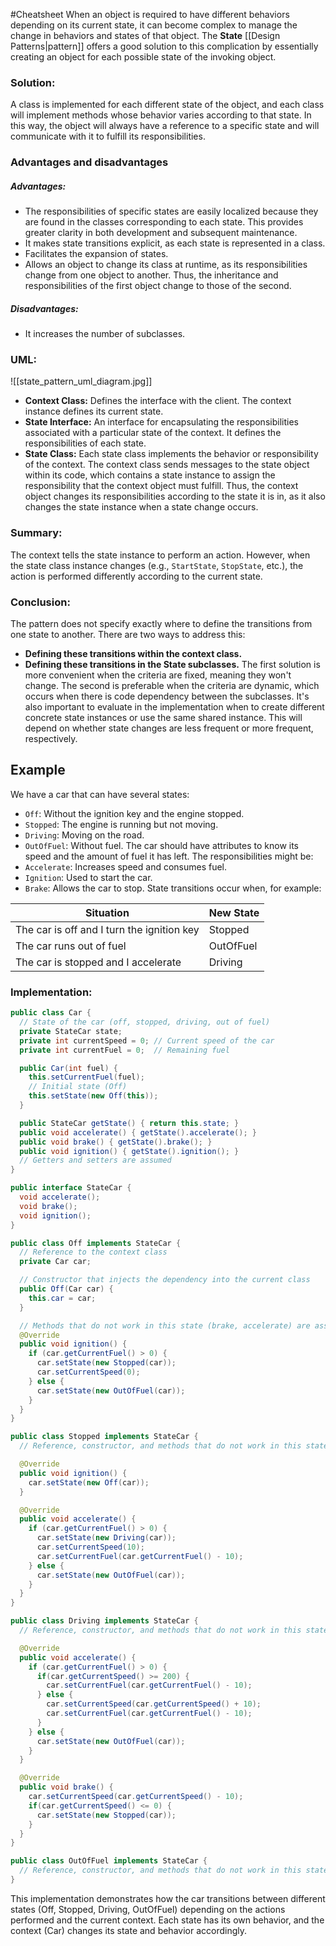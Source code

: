 #Cheatsheet 
When an object is required to have different behaviors depending on its current state, it can become complex to manage the change in behaviors and states of that object. The **State** [[Design Patterns|pattern]] offers a good solution to this complication by essentially creating an object for each possible state of the invoking object.
### Solution:
A class is implemented for each different state of the object, and each class will implement methods whose behavior varies according to that state. In this way, the object will always have a reference to a specific state and will communicate with it to fulfill its responsibilities.
### Advantages and disadvantages
##### Advantages:
- The responsibilities of specific states are easily localized because they are found in the classes corresponding to each state. This provides greater clarity in both development and subsequent maintenance.
- It makes state transitions explicit, as each state is represented in a class.
- Facilitates the expansion of states.
- Allows an object to change its class at runtime, as its responsibilities change from one object to another. Thus, the inheritance and responsibilities of the first object change to those of the second.
##### Disadvantages:
- It increases the number of subclasses.
### UML:
![[state_pattern_uml_diagram.jpg]]
- **Context Class:** Defines the interface with the client. The context instance defines its current state.
- **State Interface:** An interface for encapsulating the responsibilities associated with a particular state of the context. It defines the responsibilities of each state.
- **State Class:** Each state class implements the behavior or responsibility of the context. The context class sends messages to the state object within its code, which contains a state instance to assign the responsibility that the context object must fulfill. Thus, the context object changes its responsibilities according to the state it is in, as it also changes the state instance when a state change occurs.
### Summary:
The context tells the state instance to perform an action. However, when the state class instance changes (e.g., `StartState`, `StopState`, etc.), the action is performed differently according to the current state.
### Conclusion:
The pattern does not specify exactly where to define the transitions from one state to another. There are two ways to address this:
- **Defining these transitions within the context class.**
- **Defining these transitions in the State subclasses.**
The first solution is more convenient when the criteria are fixed, meaning they won't change. The second is preferable when the criteria are dynamic, which occurs when there is code dependency between the subclasses.
It's also important to evaluate in the implementation when to create different concrete state instances or use the same shared instance. This will depend on whether state changes are less frequent or more frequent, respectively.
## Example
We have a car that can have several states:
- `Off`: Without the ignition key and the engine stopped.
- `Stopped`: The engine is running but not moving.
- `Driving`: Moving on the road.
- `OutOfFuel`: Without fuel.
The car should have attributes to know its speed and the amount of fuel it has left.
The responsibilities might be:
- `Accelerate`: Increases speed and consumes fuel.
- `Ignition`: Used to start the car.
- `Brake`: Allows the car to stop.
State transitions occur when, for example:

| Situation                                  | New State |
| ------------------------------------------ | --------- |
| The car is off and I turn the ignition key | Stopped   |
| The car runs out of fuel                   | OutOfFuel |
| The car is stopped and I accelerate        | Driving   |
### Implementation:
```java
public class Car {
  // State of the car (off, stopped, driving, out of fuel)
  private StateCar state;
  private int currentSpeed = 0; // Current speed of the car
  private int currentFuel = 0;  // Remaining fuel

  public Car(int fuel) {
    this.setCurrentFuel(fuel);
    // Initial state (Off)
    this.setState(new Off(this));
  }

  public StateCar getState() { return this.state; }
  public void accelerate() { getState().accelerate(); }
  public void brake() { getState().brake(); }
  public void ignition() { getState().ignition(); }
  // Getters and setters are assumed
}

public interface StateCar {
  void accelerate();
  void brake();
  void ignition();
}

public class Off implements StateCar {
  // Reference to the context class
  private Car car;

  // Constructor that injects the dependency into the current class
  public Off(Car car) {
    this.car = car;
  }

  // Methods that do not work in this state (brake, accelerate) are assumed
  @Override
  public void ignition() {
    if (car.getCurrentFuel() > 0) {
      car.setState(new Stopped(car));
      car.setCurrentSpeed(0);
    } else {
      car.setState(new OutOfFuel(car));
    }
  }
}

public class Stopped implements StateCar {
  // Reference, constructor, and methods that do not work in this state (brake) are assumed

  @Override
  public void ignition() {
    car.setState(new Off(car));
  }

  @Override
  public void accelerate() {
    if (car.getCurrentFuel() > 0) {
      car.setState(new Driving(car));
      car.setCurrentSpeed(10);
      car.setCurrentFuel(car.getCurrentFuel() - 10);
    } else {
      car.setState(new OutOfFuel(car));
    }
  }
}

public class Driving implements StateCar {
  // Reference, constructor, and methods that do not work in this state (ignition) are assumed

  @Override
  public void accelerate() {
    if (car.getCurrentFuel() > 0) {
      if(car.getCurrentSpeed() >= 200) {
        car.setCurrentFuel(car.getCurrentFuel() - 10);
      } else {
        car.setCurrentSpeed(car.getCurrentSpeed() + 10);
        car.setCurrentFuel(car.getCurrentFuel() - 10);
      }
    } else {
      car.setState(new OutOfFuel(car));
    }
  }

  @Override
  public void brake() {
    car.setCurrentSpeed(car.getCurrentSpeed() - 10);
    if(car.getCurrentSpeed() <= 0) {
      car.setState(new Stopped(car));
    }
  }
}

public class OutOfFuel implements StateCar {
  // Reference, constructor, and methods that do not work in this state (ignition, brake, accelerate) are assumed
}
```
This implementation demonstrates how the car transitions between different states (Off, Stopped, Driving, OutOfFuel) depending on the actions performed and the current context. Each state has its own behavior, and the context (Car) changes its state and behavior accordingly.